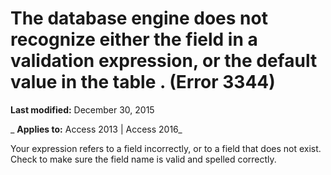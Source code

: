 
# The database engine does not recognize either the field <name> in a validation expression, or the default value in the table <name>. (Error 3344)

 **Last modified:** December 30, 2015

 _ **Applies to:** Access 2013 | Access 2016_

Your expression refers to a field incorrectly, or to a field that does not exist. Check to make sure the field name is valid and spelled correctly.

